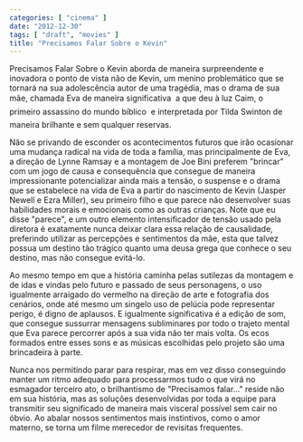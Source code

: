 ```yaml
---
categories: [ "cinema" ]
date: "2012-12-30"
tags: [ "draft", "movies" ]
title: "Precisamos Falar Sobre o Kevin"
---
```

Precisamos Falar Sobre o Kevin aborda de maneira surpreendente e
inovadora o ponto de vista não de Kevin, um menino problemático que
se tornará na sua adolescência autor de uma tragédia, mas o drama
de sua mãe, chamada Eva de maneira significativa  a que deu à luz
Caim, o primeiro assassino do mundo bíblico  e interpretada por Tilda
Swinton de maneira brilhante e sem qualquer reservas.

Não se privando de esconder os acontecimentos futuros que irão ocasionar
uma mudança radical na vida de toda a família, mas principalmente
de Eva, a direção de Lynne Ramsay e a montagem de Joe Bini preferem
"brincar" com um jogo de causa e consequência que consegue de maneira
impressionante potencializar ainda mais a tensão, o suspense e o drama
que se estabelece na vida de Eva a partir do nascimento de Kevin (Jasper
Newell e Ezra Miller), seu primeiro filho e que parece não desenvolver
suas habilidades morais e emocionais como as outras crianças. Note
que eu disse "parece", e um outro elemento intensificador de tensão
usado pela diretora é exatamente nunca deixar clara essa relação de
causalidade, preferindo utilizar as percepções e sentimentos da mãe,
esta que talvez possua um destino tão trágico quanto uma deusa grega
que conhece o seu destino, mas não consegue evitá-lo.

Ao mesmo tempo em que a história caminha pelas sutilezas da montagem e de
idas e vindas pelo futuro e passado de seus personagens, o uso igualmente
arraigado do vermelho na direção de arte e fotografia dos cenários,
onde até mesmo um singelo uso de pelúcia pode representar perigo,
é digno de aplausos. E igualmente significativa é a edição de som,
que consegue sussurrar mensagens subliminares por todo o trajeto mental
que Eva parece percorrer após a sua vida não ter mais volta. Os ecos
formados entre esses sons e as músicas escolhidas pelo projeto são
uma brincadeira à parte.

Nunca nos permitindo parar para respirar, mas em vez disso conseguindo
manter um ritmo adequado para processarmos tudo o que virá no esmagador
terceiro ato, o brilhantismo de "Precisamos falar..." reside não em
sua história, mas as soluções desenvolvidas por toda a equipe para
transmitir seu significado de maneira mais visceral possível sem cair
no óbvio. Ao abalar nossos sentimentos mais instintivos, como o amor
materno, se torna um filme merecedor de revisitas frequentes.

